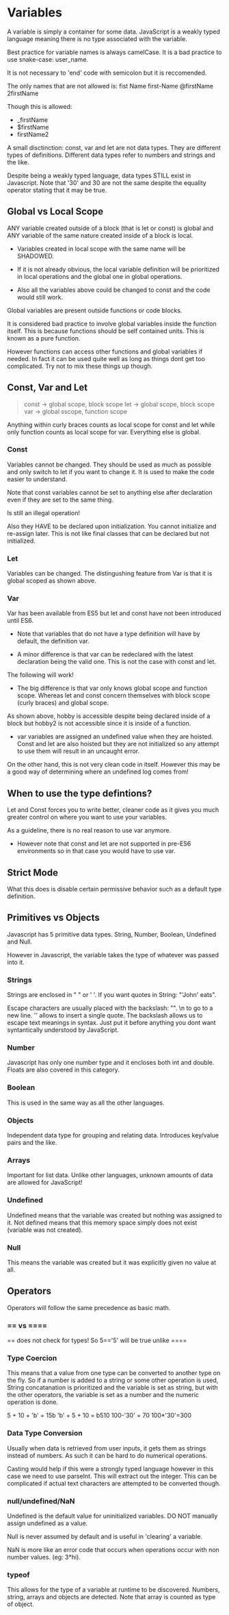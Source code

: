 # Variables

A variable is simply a container for some data. JavaScript is a weakly typed language meaning there is no type associated with the variable.

Best practice for variable names is always camelCase. It is a bad practice to use snake-case: user_name. 

It is not necessary to 'end' code with semicolon but it is reccomended. 

The only names that are not allowed is:
fist Name
first-Name
@firstName
2firstName

Though this is allowed:
- \_firstName
- $firstName
- firstName2

A small disctinction: const, var and let are not data types. They are different types of definitions. Different data types refer to numbers and strings and the like. 

Despite being a weakly typed language, data types STILL exist in Javascript. Note that '30' and 30 are not the same despite the equality operator stating that it may be true. 

## Global vs Local Scope

ANY variable created outside of a block (that is let or const) is global and ANY variable of the same nature created inside of a block is local. 

* Variables created in local scope with the same name will be SHADOWED. 

<script>
let thisName="Max";

function Main(){
  let thisName = "John";
  let age = 13;
  console.log(thisName, age); // Output: John 13
}

console.log(thisName); // Output: Max

console.log(age); //will produce error

Main();
</script>

* If it is not already obvious, the local variable definition will be prioritized in local operations and the global one in global operations. 

* Also all the variables above could be changed to const and the code would still work. 

Global variables are present outside functions or code blocks. 

It is considered bad practice to involve global variables inside the function itself. This is because functions should be self contained units. This is known as a pure function.

However functions can access other functions and global variables if needed. In fact it can be used quite well as long as things dont get too complicated. Try not to mix these things up though. 

## Const, Var and Let

> const -> global scope, block scope
> let -> global scope, block scope
> var -> global sscope, function scope

Anything within curly braces counts as local scope for const and let while only function counts as local scope for var. Everything else is global. 

### Const

Variables cannot be changed. They should be used as much as possible and only switch to let if you want to change it. It is used to make the code easier to understand. 

Note that const variables cannot be set to anything else after declaration even if they are set to the same thing. 

<script>
const max=30;
max=30;
</script>

Is still an illegal operation!

Also they HAVE to be declared upon initialization. You cannot initialize and re-assign later. This is not like final classes that can be declared but not initialized. 

### Let

Variables can be changed. The distingushing feature from Var is that it is global scoped as shown above. 

### Var

Var has been available from ES5 but let and const have not been introduced until ES6. 

* Note that variables that do not have a type definition will have by default, the definition var. 

- A minor difference is that var can be redeclared with the latest declaration being the valid one. This is not the case with const and let.

The following will work!

<script>
var thisName="Max";
var thisName="Pax";

console.log(thisName);
</script>

- The big difference is that var only knows global scope and function scope. Whereas let and const concern themselves with block scope (curly braces) and global scope. 

<script>
var thisName = "Max";

if (thisName === "Max") {
  var hobby = "cooking";
}

function Main() {
  let thisName = "John";
  let age = 13;
  var hobby2 = "cooking";
  console.log(thisName, age); // Output: John 13
}

Main();

console.log(thisName, hobby); // Output: Max cooking

console.log(thisName, hobby2); // will not work
</script>

As shown above, hobby is accessible despite being declared inside of a block but hobby2 is not accessible since it is inside of a function.

- var variables are assigned an undefined value when they are hoisted. Const and let are also hoisted but they are not initialized so any attempt to use them will result in an uncaught error.

<script>
console.log(password); // Output: undefined
console.log(username); // Output: Error

var password = 1234;
let userName="Max";
</script>

On the other hand, this is not very clean code in itself. However this may be a good way of determining where an undefined log comes from!

## When to use the type defintions?

Let and Const forces you to write better, cleaner code as it gives you much greater control on where you want to use your variables. 

As a guideline, there is no real reason to use var anymore. 

* However note that const and let are not supported in pre-ES6 environments so in that case you would have to use var. 


## Strict Mode

<script>
// 'use strict';

userName = 'jack';

console.log(userName);
</script>

What this does is disable certain permissive behavior such as a default type definition. 

## Primitives vs Objects

Javascript has 5 primitive data types. String, Number, Boolean, Undefined and Null.

However in Javascript, the variable takes the type of whatever was passed into it.

### Strings

Strings are enclosed in " " or ' '. If you want quotes in String: "'John' eats".

Escape characters are usually placed with the backslash: "\". \n to go to a new line. \'' allows to insert a single quote. The backslash allows us to escape text meanings in syntax. Just put it before anything you dont want syntantically understood by JavaScript.

### Number

Javascript has only one number type and it encloses both int and double. Floats are also covered in this category.

### Boolean

This is used in the same way as all the other languages.

### Objects

Independent data type for grouping and relating data. Introduces key/value pairs and the like. 

### Arrays

Important for list data. Unlike other languages, unknown amounts of data are allowed for JavaScript!

### Undefined

Undefined means that the variable was created but nothing was assigned to it. Not defined means that this memory space simply does not exist (variable was not created).

### Null

This means the variable was created but it was explicitly given no value at all.

## Operators

Operators will follow the same precedence as basic math.

### == vs ====

== does not check for types! So 5=='5' will be true unlike ====

### Type Coercion

This means that a value from one type can be converted to another type on the fly. So if a number is added to a string or some other operation is used, String concatanation is prioritized and the variable is set as string, but with the other operators, the variable is set as a number and the numeric operation is done.

5 + 10 + 'b' = 15b
'b' + 5 + 10 = b510
100-'30' = 70
100*'30'=300

### Data Type Conversion

Usually when data is retrieved from user inputs, it gets them as strings instead of numbers. As such it can be hard to do numerical operations. 

Casting would help if this were a strongly typed language however in this case we need to use parseInt. This will extract out the integer.  This can be complicated if actual text characters are attempted to be converted though.

<script>
//convert string to integer
parseInt(value);
//convert to float (decimal numbers)
parseFloat(value);
//convert integer to string
value.toString();
</script>


### null/undefined/NaN

Undefined is the default value for uninitialized variables. DO NOT manually assign undefined as a value. 

Null is never assumed by default and is useful in 'clearing' a variable. 

NaN is more like an error code that occurs when operations occur with non number values. (eg: 3*hi).

### typeof

This allows for the type of a variable at runtime to be discovered. Numbers, string, arrays and objects are detected. Note that array is counted as type of object. 